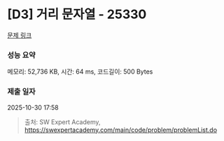 # [D3] 거리 문자열 - 25330 

[문제 링크](https://swexpertacademy.com/main/code/problem/problemDetail.do?contestProbId=AZjpmyoKGZTHBIO0) 

### 성능 요약

메모리: 52,736 KB, 시간: 64 ms, 코드길이: 500 Bytes

### 제출 일자

2025-10-30 17:58



> 출처: SW Expert Academy, https://swexpertacademy.com/main/code/problem/problemList.do